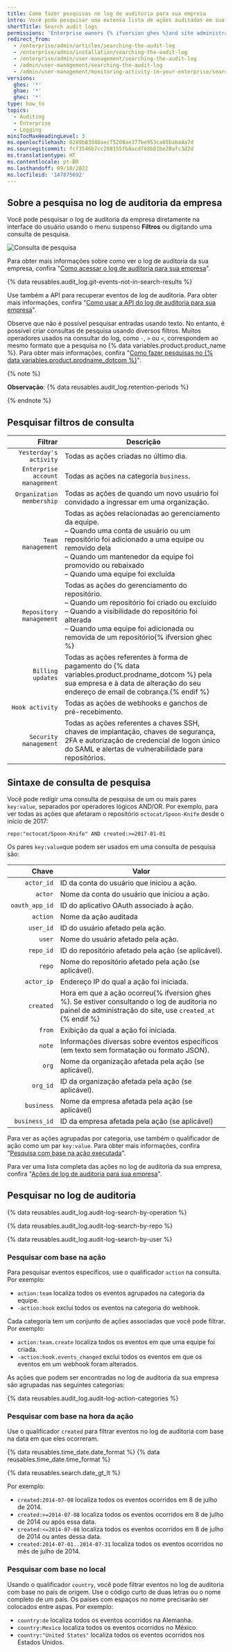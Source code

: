 ```yaml
---
title: Como fazer pesquisas no log de auditoria para sua empresa
intro: Você pode pesquisar uma extensa lista de ações auditadas em sua empresa.
shortTitle: Search audit logs
permissions: 'Enterprise owners {% ifversion ghes %}and site administrators {% endif %}can search the audit log.'
redirect_from:
  - /enterprise/admin/articles/searching-the-audit-log
  - /enterprise/admin/installation/searching-the-audit-log
  - /enterprise/admin/user-management/searching-the-audit-log
  - /admin/user-management/searching-the-audit-log
  - /admin/user-management/monitoring-activity-in-your-enterprise/searching-the-audit-log
versions:
  ghes: '*'
  ghae: '*'
  ghec: '*'
type: how_to
topics:
  - Auditing
  - Enterprise
  - Logging
miniTocMaxHeadingLevel: 3
ms.openlocfilehash: 6289b83d40aecf5208ae377be953ca65baba4a7d
ms.sourcegitcommit: fcf3546b7cc208155fb8acdf68b81be28afc3d2d
ms.translationtype: HT
ms.contentlocale: pt-BR
ms.lasthandoff: 09/10/2022
ms.locfileid: '147875692'
---
```

## Sobre a pesquisa no log de auditoria da empresa

Você pode pesquisar o log de auditoria da empresa diretamente na interface do usuário usando o menu suspenso **Filtros** ou digitando uma consulta de pesquisa.

  ![Consulta de pesquisa](/assets/images/enterprise/site-admin-settings/search-query.png)

Para obter mais informações sobre como ver o log de auditoria da sua empresa, confira "[Como acessar o log de auditoria para sua empresa](/admin/monitoring-activity-in-your-enterprise/reviewing-audit-logs-for-your-enterprise/accessing-the-audit-log-for-your-enterprise)". 

{% data reusables.audit_log.git-events-not-in-search-results %}

Use também a API para recuperar eventos de log de auditoria. Para obter mais informações, confira "[Como usar a API do log de auditoria para sua empresa](/admin/monitoring-activity-in-your-enterprise/reviewing-audit-logs-for-your-enterprise/using-the-audit-log-api-for-your-enterprise)".

Observe que não é possível pesquisar entradas usando texto. No entanto, é possível criar consultas de pesquisa usando diversos filtros. Muitos operadores usados na consultar do log, como `-`, `>` ou `<`, correspondem ao mesmo formato que a pesquisa no {% data variables.product.product_name %}. Para obter mais informações, confira "[Como fazer pesquisas no {% data variables.product.prodname_dotcom %}](/search-github/getting-started-with-searching-on-github/about-searching-on-github)".

{% note %}

**Observação**: {% data reusables.audit_log.retention-periods %}

{% endnote %}

## Pesquisar filtros de consulta

Filtrar| Descrição
--------------:| -----------
`Yesterday's activity` | Todas as ações criadas no último dia.
`Enterprise account management` | Todas as ações na categoria `business`.
`Organization membership` | Todas as ações de quando um novo usuário foi convidado a ingressar em uma organização.
`Team management` | Todas as ações relacionadas ao gerenciamento da equipe.<br/>– Quando uma conta de usuário ou um repositório foi adicionado a uma equipe ou removido dela<br/>– Quando um mantenedor da equipe foi promovido ou rebaixado<br/>– Quando uma equipe foi excluída
`Repository management` | Todas as ações do gerenciamento do repositório.<br/>– Quando um repositório foi criado ou excluído<br/>– Quando a visibilidade do repositório foi alterada<br/>– Quando uma equipe foi adicionada ou removida de um repositório{% ifversion ghec %}
`Billing updates` | Todas as ações referentes à forma de pagamento do {% data variables.product.prodname_dotcom %} pela sua empresa e à data de alteração do seu endereço de email de cobrança.{% endif %}
`Hook activity` | Todas as ações de webhooks e ganchos de pré-recebimento.
`Security management` | Todas as ações referentes a chaves SSH, chaves de implantação, chaves de segurança, 2FA e autorização de credencial de logon único do SAML e alertas de vulnerabilidade para repositórios.

## Sintaxe de consulta de pesquisa

Você pode redigir uma consulta de pesquisa de um ou mais pares `key:value`, separados por operadores lógicos AND/OR. Por exemplo, para ver todas as ações que afetaram o repositório `octocat/Spoon-Knife` desde o início de 2017:

  `repo:"octocat/Spoon-Knife" AND created:>=2017-01-01`

Os pares `key:value`que podem ser usados em uma consulta de pesquisa são:

Chave            | Valor
--------------:| --------------------------------------------------------
`actor_id`     | ID da conta do usuário que iniciou a ação.
`actor`        | Nome da conta do usuário que iniciou a ação.
`oauth_app_id` | ID do aplicativo OAuth associado à ação.
`action`       | Nome da ação auditada
`user_id`      | ID do usuário afetado pela ação.
`user`         | Nome do usuário afetado pela ação.
`repo_id`      | ID do repositório afetado pela ação (se aplicável).
`repo`         | Nome do repositório afetado pela ação (se aplicável).
`actor_ip`     | Endereço IP do qual a ação foi iniciada.
`created`      | Hora em que a ação ocorreu{% ifversion ghes %}. Se estiver consultando o log de auditoria no painel de administração do site, use `created_at` {% endif %}
`from`         | Exibição da qual a ação foi iniciada.
`note`         | Informações diversas sobre eventos específicos (em texto sem formatação ou formato JSON).
`org`          | Nome da organização afetada pela ação (se aplicável).
`org_id`       | ID da organização afetada pela ação (se aplicável).
`business` | Nome da empresa afetada pela ação (se aplicável)
`business_id` | ID da empresa afetada pela ação (se aplicável)

Para ver as ações agrupadas por categoria, use também o qualificador de ação como um par `key:value`. Para obter mais informações, confira "[Pesquisa com base na ação executada](#search-based-on-the-action-performed)".

Para ver uma lista completa das ações no log de auditoria da sua empresa, confira "[Ações de log de auditoria para sua empresa](/admin/monitoring-activity-in-your-enterprise/reviewing-audit-logs-for-your-enterprise/audit-log-events-for-your-enterprise)".

## Pesquisar no log de auditoria

{% data reusables.audit_log.audit-log-search-by-operation %}

{% data reusables.audit_log.audit-log-search-by-repo %}

{% data reusables.audit_log.audit-log-search-by-user %}

### Pesquisar com base na ação

Para pesquisar eventos específicos, use o qualificador `action` na consulta. Por exemplo:

  * `action:team` localiza todos os eventos agrupados na categoria da equipe.
  * `-action:hook` exclui todos os eventos na categoria do webhook.

Cada categoria tem um conjunto de ações associadas que você pode filtrar. Por exemplo:

  * `action:team.create` localiza todos os eventos em que uma equipe foi criada.
  * `-action:hook.events_changed` exclui todos os eventos em que os eventos em um webhook foram alterados.

As ações que podem ser encontradas no log de auditoria da sua empresa são agrupadas nas seguintes categorias:

{% data reusables.audit_log.audit-log-action-categories %}
### Pesquisar com base na hora da ação

Use o qualificador `created` para filtrar eventos no log de auditoria com base na data em que eles ocorreram.

{% data reusables.time_date.date_format %} {% data reusables.time_date.time_format %}

{% data reusables.search.date_gt_lt %}

Por exemplo:

  * `created:2014-07-08` localiza todos os eventos ocorridos em 8 de julho de 2014.
  * `created:>=2014-07-08` localiza todos os eventos ocorridos em 8 de julho de 2014 ou após essa data.
  * `created:<=2014-07-08` localiza todos os eventos ocorridos em 8 de julho de 2014 ou antes dessa data.
  * `created:2014-07-01..2014-07-31` localiza todos os eventos ocorridos no mês de julho de 2014.

### Pesquisar com base no local

Usando o qualificador `country`, você pode filtrar eventos no log de auditoria com base no país de origem. Use o código curto de duas letras ou o nome completo de um país. Os países com espaços no nome precisarão ser colocados entre aspas. Por exemplo:

  * `country:de` localiza todos os eventos ocorridos na Alemanha.
  * `country:Mexico` localiza todos os eventos ocorridos no México.
  * `country:"United States"` localiza todos os eventos ocorridos nos Estados Unidos.
